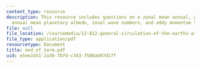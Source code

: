 ```yaml
---
content_type: resource
description: This resource includes questions on e zonal mean annual, global mean
  annual mean planetary albedo, zonal wave numbers, and eddy momentum transport.
file: null
file_location: /coursemedia/12-812-general-circulation-of-the-earths-atmosphere-fall-2005/e5ee2a512a367b7dc3437588ab07d17f_end_of_term.pdf
file_type: application/pdf
resourcetype: Document
title: end_of_term.pdf
uid: e5ee2a51-2a36-7b7d-c343-7588ab07d17f
---
```

